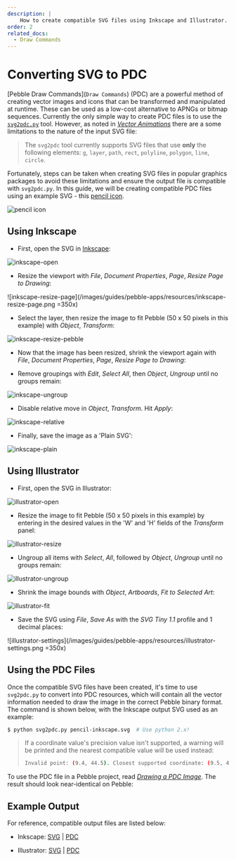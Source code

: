 ```yaml
---
description: |
    How to create compatible SVG files using Inkscape and Illustrator.
order: 2
related_docs:
  - Draw Commands
---
```


# Converting SVG to PDC

[Pebble Draw Commands](``Draw Commands``) (PDC) are a powerful method of
creating vector images and icons that can be transformed and manipulated at
runtime. These can be used as a low-cost alternative to APNGs or bitmap
sequences. Currently the only simple way to create PDC files is to use the
[`svg2pdc.py`](https://github.com/pebble-examples/cards-example/blob/master/tools/svg2pdc.py)
tool. However, as noted in
[*Vector Animations*](/tutorials/advanced/vector-animations/#creating-compatible-files)
there are a some limitations to the nature of the input SVG file:

> The `svg2pdc` tool currently supports SVG files that use **only** the
> following elements: `g`, `layer`, `path`, `rect`, `polyline`, `polygon`,
> `line`, `circle`.

Fortunately, steps can be taken when creating SVG files in popular graphics
packages to avoid these limitations and ensure the output file is compatible
with `svg2pdc.py`. In this guide, we will be creating compatible PDC files using
an example SVG - this
[pencil icon](https://upload.wikimedia.org/wikipedia/commons/a/ac/Black_pencil.svg).

![pencil icon](/images/guides/pebble-apps/resources/pencil.svg)


## Using Inkscape

* First, open the SVG in [Inkscape](https://inkscape.org/en/):

![inkscape-open](/images/guides/pebble-apps/resources/inkscape-open.png)

* Resize the viewport with *File*, *Document Properties*,
*Page*, *Resize Page to Drawing*:

![inkscape-resize-page](/images/guides/pebble-apps/resources/inkscape-resize-page.png =350x)

* Select the layer, then resize the image to fit Pebble (50 x 50 pixels in this
example) with *Object*, *Transform*:

![inkscape-resize-pebble](/images/guides/pebble-apps/resources/inkscape-resize-pebble.png)

* Now that the image has been resized, shrink the viewport again with *File*,
*Document Properties*, *Page*, *Resize Page to Drawing*:

* Remove groupings with *Edit*, *Select All*, then *Object*, *Ungroup* until no
groups remain:

![inkscape-ungroup](/images/guides/pebble-apps/resources/inkscape-ungroup.png)

* Disable relative move in *Object*, *Transform*. Hit *Apply*:

![inkscape-relative](/images/guides/pebble-apps/resources/inkscape-relative.png)

* Finally, save the image as a 'Plain SVG':

![inkscape-plain](/images/guides/pebble-apps/resources/inkscape-plain.png)


## Using Illustrator

* First, open the SVG in Illustrator:

![illustrator-open](/images/guides/pebble-apps/resources/illustrator-open.png)

* Resize the image to fit Pebble (50 x 50 pixels in this example) by entering in
the desired values in the 'W' and 'H' fields of the *Transform* panel:

![illustrator-resize](/images/guides/pebble-apps/resources/illustrator-resize.png)

* Ungroup all items with *Select*, *All*, followed by *Object*, *Ungroup* until
no groups remain:

![illustrator-ungroup](/images/guides/pebble-apps/resources/illustrator-ungroup.png)

* Shrink the image bounds with *Object*, *Artboards*, *Fit to Selected Art*:

![illustrator-fit](/images/guides/pebble-apps/resources/illustrator-fit.png)

* Save the SVG using *File*, *Save As* with the *SVG Tiny 1.1* profile and 1 decimal places:

![illustrator-settings](/images/guides/pebble-apps/resources/illustrator-settings.png =350x)


## Using the PDC Files

Once the compatible SVG files have been created, it's time to use `svg2pdc.py`
to convert into PDC resources, which will contain all the vector information
needed to draw the image in the correct Pebble binary format. The command is
shown below, with the Inkscape output SVG used as an example:

```sh
$ python svg2pdc.py pencil-inkscape.svg  # Use python 2.x!
```

> If a coordinate value's precision value isn't supported, a warning will be
> printed and the nearest compatible value will be used instead:
>
> ```sh
> Invalid point: (9.4, 44.5). Closest supported coordinate: (9.5, 44.5)
> ```

To use the PDC file in a Pebble project, read
[*Drawing a PDC Image*](/tutorials/advanced/vector-animations/#drawing-a-pdc-image).
The result should look near-identical on Pebble:

<PebbleScreenshot src="/images/guides/pebble-apps/resources/svg-output.png" wrapper="time-red" center />

## Example Output

For reference, compatible output files are listed below:

* Inkscape: [SVG](/assets/other/pdc/pencil-inkscape.svg) | [PDC](/assets/other/pdc/pencil-inkscape.pdc)

* Illustrator: [SVG](/assets/other/pdc/pencil-illustrator.svg) | [PDC](/assets/other/pdc/pencil-illustrator.pdc)
